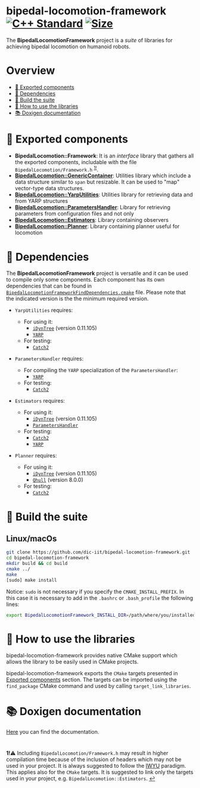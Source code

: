 # bipedal-locomotion-framework <a href="https://isocpp.org"><img src="https://img.shields.io/badge/standard-C++17-blue.svg?style=flat&logo=c%2B%2B" alt="C++ Standard" /></a>  </a><a href="./LICENSE"><img src="https://img.shields.io/badge/license-LGPL-19c2d8.svg" alt="Size" /></a>

The **BipedalLocomotionFramework** project is a _suite_ of libraries for achieving bipedal locomotion on humanoid robots.


# Overview
- [:orange_book: Exported components](#orange_book-exported-components)
- [:page_facing_up: Dependencies](#page_facing_up-dependencies)
- [:hammer: Build the suite](#hammer-build-the-suite)
- [:running: How to use the libraries](#running-how-to-use-the-libraries)
- [:books: Doxigen documentation](#books-doxigen-documentation)

# :orange_book: Exported components
- **BipedalLocomotion::Framework**: It is an _interface_ library that gathers all
  the exported components, includable with the file ``BipedalLocomotion/Framework.h`` <sup id="a1">[1!](#f1)</sup>.
- [**BipedalLocomotion::GenericContainer**](./src/GenericContainer): Utilities library which include a data structure similar to ``span`` but resizable. It can be used to "map" vector-type data structures.
- [**BipedalLocomotion::YarpUtilities**](./src/YarpUtilities): Utilities library for retrieving
  data and from YARP structures
- [**BipedalLocomotion::ParametersHandler**](./src/ParametersHandler): Library for
  retrieving parameters from configuration files and not only
- [**BipedalLocomotion::Estimators**](./src/Estimators): Library containing observers
- [**BipedalLocomotion::Planner**](./src/Planner): Library containing planner useful for locomotion


# :page_facing_up: Dependencies
The **BipedalLocomotionFramework** project is versatile and it can be used
to compile only some components. Each component has its own dependencies that
can be found in [`BipedalLocomotionFrameworkFindDependencies.cmake`](./cmake/BipedalLocomotionFrameworkFindDependencies.cmake)
file. Please note that the indicated version is the the minimum required version.

- `YarpUtilities` requires:
    - For using it:
      - [`iDynTree`](https://github.com/robotology/idyntree) (version 0.11.105)
      - [`YARP`](https://github.com/robotology/YARP)
    - For testing:
      - [`Catch2`](https://github.com/catchorg/Catch2)

- `ParametersHandler` requires:
    - For compiling the `YARP` specialization of the `ParametersHandler`:
      - [`YARP`](https://github.com/robotology/YARP)
    - For testing:
      - [`Catch2`](https://github.com/catchorg/Catch2)

- `Estimators` requires:
    - For using it:
      - [`iDynTree`](https://github.com/robotology/idyntree) (version 0.11.105)
      - [`ParametersHandler`](./src/ParametersHandler)
    - For testing:
      - [`Catch2`](https://github.com/catchorg/Catch2)
      - [`YARP`](https://github.com/robotology/YARP)

- `Planner` requires:
    - For using it:
      - [`iDynTree`](https://github.com/robotology/idyntree) (version 0.11.105)
      - [`Qhull`](https://github.com/qhull/qhull) (version 8.0.0)
    - For testing:
      - [`Catch2`](https://github.com/catchorg/Catch2)

# :hammer: Build the suite
## Linux/macOs

```sh
git clone https://github.com/dic-iit/bipedal-locomotion-framework.git
cd bipedal-locomotion-framework
mkdir build && cd build
cmake ../
make
[sudo] make install
```
Notice: `sudo` is not necessary if you specify the `CMAKE_INSTALL_PREFIX`. In this case it is necessary to add in the `.bashrc` or `.bash_profile` the following lines:
```sh
export BipedalLocomotionFramework_INSTALL_DIR=/path/where/you/installed/
```
# :running: How to use the libraries
bipedal-locomotion-framework provides native CMake support which allows the library to be easily used in CMake projects.

bipedal-locomotion-framework exports the `CMake` targets presented in [Exported components](#orange_book-exported-components) section. The targets can be imported using the `find_package` CMake command and used by calling `target_link_libraries`.

# :books: Doxigen documentation
[Here](https://dic-iit.github.io/bipedal-locomotion-framework) you can find the documentation.

#
<b id="f1">1!</b>:warning: Including ``BipedalLocomotion/Framework.h`` may result in higher compilation time because of the inclusion of headers which may not be used in your project. It is always suggested to follow the [IWYU](https://github.com/include-what-you-use/include-what-you-use/blob/cc0fad4be0db26e40713b6076263f204a311b573/docs/WhyIWYU.md) paradigm. This applies also for the ``CMake`` targets. It is suggested to link only the targets used in your project, e.g. ``BipedalLocomotion::Estimators``. [↩](#a1)

